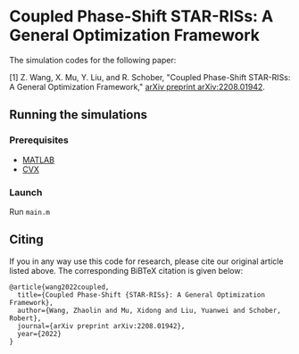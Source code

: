 # Coupled Phase-Shift STAR-RISs: A General Optimization Framework

The simulation codes for the following paper:

[1] Z. Wang, X. Mu, Y. Liu, and R. Schober, "Coupled Phase-Shift STAR-RISs: A General Optimization Framework," [arXiv preprint arXiv:2208.01942](https://arxiv.org/abs/2208.01942).

## Running the simulations

### Prerequisites

- [MATLAB](https://uk.mathworks.com/products/matlab.html)
- [CVX](http://cvxr.com/cvx/)

### Launch

Run `main.m`

## Citing
If you in any way use this code for research, please cite our original article listed above. The corresponding BiBTeX citation is given below:
```
@article{wang2022coupled,
  title={Coupled Phase-Shift {STAR-RISs}: A General Optimization Framework},
  author={Wang, Zhaolin and Mu, Xidong and Liu, Yuanwei and Schober, Robert},
  journal={arXiv preprint arXiv:2208.01942},
  year={2022}
}
```
